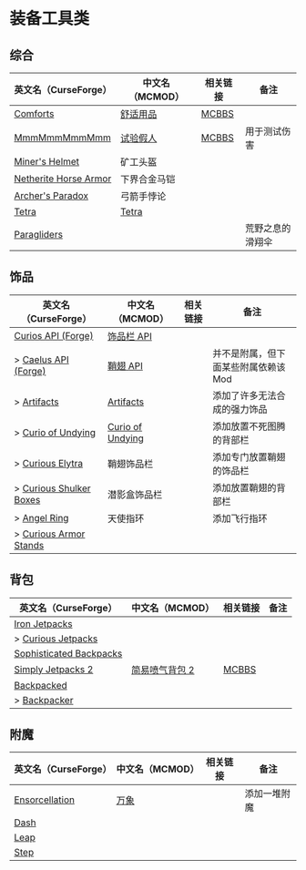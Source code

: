 # 装备工具类

## 综合

| 英文名（CurseForge）                                                                            | 中文名（MCMOD）                                  | 相关链接                                              | 备注             |
| ----------------------------------------------------------------------------------------------- | ------------------------------------------------ | ----------------------------------------------------- | ---------------- |
| [Comforts](https://www.curseforge.com/minecraft/mc-mods/comforts)                               | [舒适用品](https://www.mcmod.cn/class/2107.html) | [MCBBS](https://www.mcbbs.net/thread-781567-1-1.html) |                  |
| [MmmMmmMmmMmm](https://www.curseforge.com/minecraft/mc-mods/mmmmmmmmmmmm)                       | [试验假人](https://www.mcmod.cn/class/1139.html) | [MCBBS](https://www.mcbbs.net/thread-708291-1-1.html) | 用于测试伤害     |
| [Miner's Helmet](https://www.curseforge.com/minecraft/mc-mods/miners-helmet)                    | 矿工头盔                                         |                                                       |                  |
| [Netherite Horse Armor](https://www.curseforge.com/minecraft/mc-mods/netherite-horse-armor-mod) | 下界合金马铠                                     |                                                       |                  |
| [Archer's Paradox](https://www.curseforge.com/minecraft/mc-mods/archers-paradox)                | 弓箭手悖论                                       |                                                       |                  |
| [Tetra](https://www.curseforge.com/minecraft/mc-mods/tetra)                                     | [Tetra](https://www.mcmod.cn/class/2018.html)    |                                                       |                  |
| [Paragliders](https://www.curseforge.com/minecraft/mc-mods/paragliders)                         |                                                  |                                                       | 荒野之息的滑翔伞 |

## 饰品

| 英文名（CurseForge）                                                                          | 中文名（MCMOD）                                          | 相关链接 | 备注                                 |
| --------------------------------------------------------------------------------------------- | -------------------------------------------------------- | -------- | ------------------------------------ |
| [Curios API (Forge)](https://www.curseforge.com/minecraft/mc-mods/curios)                     | [饰品栏 API](https://www.mcmod.cn/class/2029.html)       |          |                                      |
| > [Caelus API (Forge)](https://www.curseforge.com/minecraft/mc-mods/caelus)                   | [鞘翅 API](https://www.mcmod.cn/class/2458.html)         |          | 并不是附属，但下面某些附属依赖该 Mod |
| > [Artifacts](https://www.curseforge.com/minecraft/mc-mods/artifacts)                         | [Artifacts](https://www.mcmod.cn/class/2821.html)        |          | 添加了许多无法合成的强力饰品         |
| > [Curio of Undying](https://www.curseforge.com/minecraft/mc-mods/curio-of-undying)           | [Curio of Undying](https://www.mcmod.cn/class/2236.html) |          | 添加放置不死图腾的背部栏             |
| > [Curious Elytra](https://www.curseforge.com/minecraft/mc-mods/curious-elytra)               | 鞘翅饰品栏                                               |          | 添加专门放置鞘翅的饰品栏             |
| > [Curious Shulker Boxes](https://www.curseforge.com/minecraft/mc-mods/curious-shulker-boxes) | 潜影盒饰品栏                                             |          | 添加放置鞘翅的背部栏                 |
| > [Angel Ring](https://www.curseforge.com/minecraft/mc-mods/angel-ring)                       | 天使指环                                                 |          | 添加飞行指环                         |
| > [Curious Armor Stands](https://www.curseforge.com/minecraft/mc-mods/curious-armor-stands)   |                                                          |          |                                      |

## 背包

| 英文名（CurseForge）                                                                            | 中文名（MCMOD）                                       | 相关链接                                              | 备注 |
| ----------------------------------------------------------------------------------------------- | ----------------------------------------------------- | ----------------------------------------------------- | ---- |
| [Iron Jetpacks](https://www.curseforge.com/minecraft/mc-mods/iron-jetpacks)                     |                                                       |                                                       |      |
| > [Curious Jetpacks](https://www.curseforge.com/minecraft/mc-mods/curious-jetpacks)             |                                                       |                                                       |      |
| [Sophisticated Backpacks](https://www.curseforge.com/minecraft/mc-mods/sophisticated-backpacks) |                                                       |                                                       |      |
| [Simply Jetpacks 2](https://www.curseforge.com/minecraft/mc-mods/simply-jetpacks-2)             | [简易喷气背包 2](https://www.mcmod.cn/class/784.html) | [MCBBS](https://www.mcbbs.net/thread-856798-1-1.html) |      |
| [Backpacked](https://www.curseforge.com/minecraft/mc-mods/backpacked)                           |                                                       |                                                       |      |
| > [Backpacker](https://www.curseforge.com/minecraft/mc-mods/backpacker)                         |                                                       |                                                       |      |

## 附魔

| 英文名（CurseForge）                                                          | 中文名（MCMOD）                              | 相关链接 | 备注         |
| ----------------------------------------------------------------------------- | -------------------------------------------- | -------- | ------------ |
| [Ensorcellation](https://www.curseforge.com/minecraft/mc-mods/ensorcellation) | [万象](https://www.mcmod.cn/class/2025.html) |          | 添加一堆附魔 |
| [Dash](https://www.curseforge.com/minecraft/mc-mods/dash)                     |                                              |          |              |
| [Leap](https://www.curseforge.com/minecraft/mc-mods/leap)                     |                                              |          |              |
| [Step](https://www.curseforge.com/minecraft/mc-mods/step)                     |                                              |          |              |
